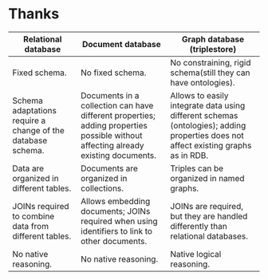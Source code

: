 

# Thanks
<Transform :scale="0.8">

|  Relational database      | Document database     | Graph database (triplestore) |
| ------------- | ------------- |---------------|
|  Fixed schema. | No fixed schema. | No constraining, rigid schema(still they can have ontologies).|
|  Schema adaptations require a change of the database schema. |  Documents in a collection can have different properties; adding properties possible without affecting already existing documents. | Allows to easily integrate data using different schemas (ontologies); adding properties does not affect existing graphs as in RDB.|
| Data are organized in different tables. | Documents are organized in collections. | Triples can be organized in named graphs. |
| JOINs required to combine data from different tables. | Allows embedding documents; JOINs required when using identifiers to link to other documents. | JOINs are required, but they are handled differently than relational databases. |
|  No native reasoning.|  No native reasoning. | Native logical reasoning.|
</Transform>

<!--

Challenges of Hosting Knowledge Graphs:

Data model complexity, size, heterogeneity, velocity of change, and diverse access modalities for different use cases.
Table 19.8 summarizes three hosting paradigms: relational databases, document stores, and graph databases.


Relational Databases:

Strengths: Ideal for tabular data with stable structures and transactional environments prioritizing data integrity.
Modeling Strategies: Statement tables, class-centric, or property-centric approaches with varying trade-offs.
Limitations: Rigid structure struggles with data model flexibility, heterogeneity, and velocity.
Virtual Knowledge Graphs: Built as a layer over relational databases using query rewriting; limited support for reasoning and querying.


Document Model Paradigm:

Structure: Stores instances as documents in collections, either as nested objects or referenced across collections.
Advantages: Schemaless, handles heterogeneity and velocity well, supports instant access for semantic annotations (e.g., web page injections).
Challenges: Nested objects are hard to update; referencing mimics relational databases, losing graph model benefits.


Graph Databases:

Advantages: Flexible schemas, native support for graph data models, handle large sizes, and contextualize knowledge for diverse use cases.
Types:
Property Graphs: Support flexible relationship descriptions.
RDF Triplestores: Most widespread for knowledge graphs, built on W3C standards (RDF, RDFS, OWL, SPARQL), offer native reasoning.


Example: German Tourism Knowledge Graph hosted in GraphDB, leveraging named graphs and RDF-Star for provenance and metadata.


Conclusion:

RDF triplestores are the preferred choice for knowledge graphs due to robust implementations, W3C standards, and native reasoning support.



-->
